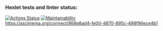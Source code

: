 ### Hexlet tests and linter status:
[![Actions Status](https://github.com/eclogeat/php-project-45/actions/workflows/hexlet-check.yml/badge.svg)](https://github.com/eclogeat/php-project-45/actions)
[![Maintainability](https://api.codeclimate.com/v1/badges/your-badge-id/maintainability)](https://codeclimate.com/github/your-username/your-repo/maintainability)
https://asciinema.org/connect/868e8ad4-fe00-4870-895c-498f96ece4b1



